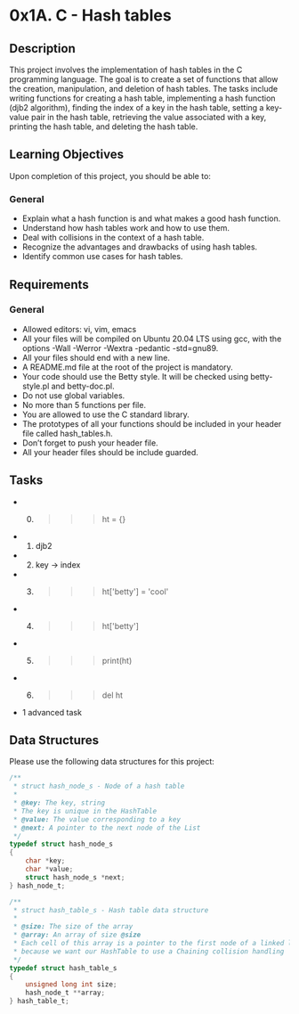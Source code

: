 # 0x1A. C - Hash tables

## Description
This project involves the implementation of hash tables in the C programming language. The goal is to create a set of functions that allow the creation, manipulation, and deletion of hash tables. The tasks include writing functions for creating a hash table, implementing a hash function (djb2 algorithm), finding the index of a key in the hash table, setting a key-value pair in the hash table, retrieving the value associated with a key, printing the hash table, and deleting the hash table.

## Learning Objectives
Upon completion of this project, you should be able to:

### General
- Explain what a hash function is and what makes a good hash function.
- Understand how hash tables work and how to use them.
- Deal with collisions in the context of a hash table.
- Recognize the advantages and drawbacks of using hash tables.
- Identify common use cases for hash tables.

## Requirements
### General
- Allowed editors: vi, vim, emacs
- All your files will be compiled on Ubuntu 20.04 LTS using gcc, with the options -Wall -Werror -Wextra -pedantic -std=gnu89.
- All your files should end with a new line.
- A README.md file at the root of the project is mandatory.
- Your code should use the Betty style. It will be checked using betty-style.pl and betty-doc.pl.
- Do not use global variables.
- No more than 5 functions per file.
- You are allowed to use the C standard library.
- The prototypes of all your functions should be included in your header file called hash_tables.h.
- Don’t forget to push your header file.
- All your header files should be include guarded.

## Tasks
- 0. >>> ht = {}
- 1. djb2
- 2. key -> index
- 3. >>> ht['betty'] = 'cool'
- 4. >>> ht['betty']
- 5. >>> print(ht)
- 6. >>> del ht
- 1 advanced task

## Data Structures
Please use the following data structures for this project:

```c
/**
 * struct hash_node_s - Node of a hash table
 *
 * @key: The key, string
 * The key is unique in the HashTable
 * @value: The value corresponding to a key
 * @next: A pointer to the next node of the List
 */
typedef struct hash_node_s
{
    char *key;
    char *value;
    struct hash_node_s *next;
} hash_node_t;

/**
 * struct hash_table_s - Hash table data structure
 *
 * @size: The size of the array
 * @array: An array of size @size
 * Each cell of this array is a pointer to the first node of a linked list,
 * because we want our HashTable to use a Chaining collision handling
 */
typedef struct hash_table_s
{
    unsigned long int size;
    hash_node_t **array;
} hash_table_t;
